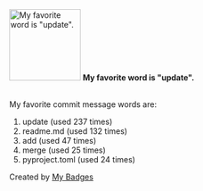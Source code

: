 <img src="https://my-badges.github.io/my-badges/favorite-word.png" alt="My favorite word is &quot;update&quot;." title="My favorite word is &quot;update&quot;." width="128">
<strong>My favorite word is &quot;update&quot;.</strong>
<br><br>

My favorite commit message words are:

1. update (used 237 times)
2. readme.md (used 132 times)
3. add (used 47 times)
4. merge (used 25 times)
5. pyproject.toml (used 24 times)


Created by <a href="https://github.com/my-badges/my-badges">My Badges</a>